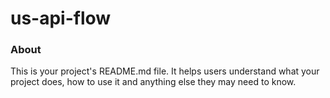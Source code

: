 us-api-flow
===========

### About

This is your project's README.md file. It helps users understand what your
project does, how to use it and anything else they may need to know.